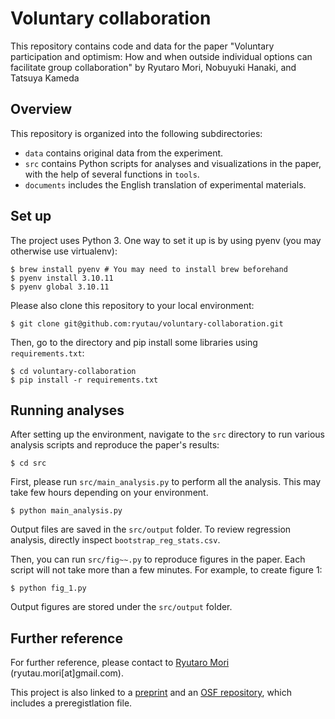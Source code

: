 # Voluntary collaboration

This repository contains code and data for the paper "Voluntary participation and optimism: How and when outside individual options can facilitate group collaboration"
by Ryutaro Mori, Nobuyuki Hanaki, and Tatsuya Kameda

## Overview
This repository is organized into the following subdirectories:

- `data` contains original data from the experiment.
- `src` contains Python scripts for analyses and visualizations in the paper, with the help of several functions in `tools`.
- `documents` includes the English translation of experimental materials.

## Set up
The project uses Python 3. One way to set it up is by using pyenv (you may otherwise use virtualenv):
```
$ brew install pyenv # You may need to install brew beforehand
$ pyenv install 3.10.11
$ pyenv global 3.10.11
```
Please also clone this repository to your local environment:
```
$ git clone git@github.com:ryutau/voluntary-collaboration.git
```

Then, go to the directory and pip install some libraries using `requirements.txt`:
```
$ cd voluntary-collaboration
$ pip install -r requirements.txt
```

## Running analyses
After setting up the environment, navigate to the `src` directory to run various analysis scripts and reproduce the paper's results:
```
$ cd src
```

First, please run `src/main_analysis.py` to perform all the analysis. This may take few hours depending on your environment.
```
$ python main_analysis.py
```
Output files are saved in the `src/output` folder. To review regression analysis, directly inspect `bootstrap_reg_stats.csv`.


Then, you can run `src/fig~~.py` to reproduce figures in the paper. Each script will not take more than a few minutes. For example, to create figure 1:
```
$ python fig_1.py
```
Output figures are stored under the `src/output` folder.

## Further reference
For further reference, please contact to [Ryutaro Mori](https://ryutau.github.io/) (ryutau.mori[at]gmail.com).

This project is also linked to a [preprint](https://www.researchsquare.com/article/rs-3300738/v3) and an [OSF repository](https://osf.io/2cn56/), which includes a preregistlation file.
